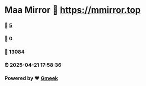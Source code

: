 # Maa Mirror :link: https://mmirror.top 
### :page_facing_up: [5](https://mmirror.top/tag.html) 
### :speech_balloon: 0 
### :hibiscus: 13084 
### :alarm_clock: 2025-04-21 17:58:36 
### Powered by :heart: [Gmeek](https://github.com/Meekdai/Gmeek)
